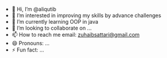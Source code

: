 - 👋 Hi, I’m @aliqutib
- 👀 I’m interested in improving my skills by advance challenges
- 🌱 I’m currently learning OOP in java
- 💞️ I’m looking to collaborate on ...
- 📫 How to reach me email: zuhaibsattari@gmail.com
- 😄 Pronouns: ...
- ⚡ Fun fact: ...

<!---
aliqutib/aliqutib is a ✨ special ✨ repository because its `README.md` (this file) appears on your GitHub profile.
You can click the Preview link to take a look at your changes.
--->
